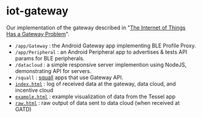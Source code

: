 iot-gateway
===========

Our implementation of the gateway described in "[The Internet of Things Has a Gateway Problem](http://dl.acm.org/citation.cfm?id=2699344)". 

- `/app/Gateway` : the Android Gateway app implementing BLE Profile Proxy.
- `/app/Peripheral` : an Android Peripheral app to advertises & tests API params for BLE peripherals.
- `/datacloud` : a simple responsive server implemention using NodeJS, demonstrating API for servers.
- `/squall` : [squall](https://github.com/helena-project/squall) apps that use Gateway API.
- [`index.html`](http://htmlpreview.github.io/?https://github.com/lab11/iot-gateway/blob/master/index.html) : log of received data at the gateway, data cloud, and incentive cloud
- [`example.html`](http://htmlpreview.github.io/?https://github.com/lab11/iot-gateway/blob/master/example.html) : example visualization of data from the Tessel app
- [`raw.html`](http://htmlpreview.github.io/?https://github.com/lab11/iot-gateway/blob/master/raw.html) : raw output of data sent to data cloud (when received at GATD)
